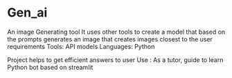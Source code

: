 # Gen_ai
An image Generating tool
It uses other tools to create a model that based on the prompts generates an image that creates images closest to the user requirements
 Tools: API models
 Languages: Python

Project helps to get efficient answers to user 
Use : As a tutor, guide to learn
Python bot based on streamlit
